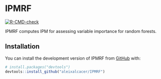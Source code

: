 
# IPMRF

<!-- badges: start -->
[![R-CMD-check](https://github.com/aleixalcacer/IPMRF/workflows/R-CMD-check/badge.svg)](https://github.com/aleixalcacer/IPMRF/actions)
<!-- badges: end -->

IPMRF computes IPM for assessing variable importance for random forests.

## Installation

You can install the development version of IPMRF from [GitHub](https://github.com/) with:

``` r
# install.packages("devtools")
devtools::install_github("aleixalcacer/IPMRF")
```


